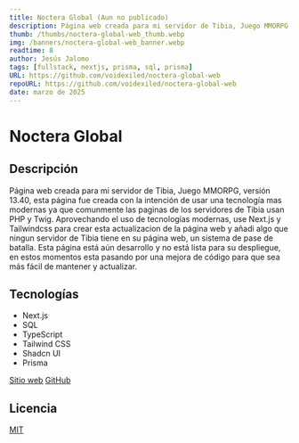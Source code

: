 ```yaml
---
title: Noctera Global (Aun no publicado)
description: Página web creada para mi servidor de Tibia, Juego MMORPG, versión 13.40, esta página fue creada con la intención de usar una tecnología mas modernas ya que comunmente las paginas de los servidores de Tibia usan PHP y Twig. Aprovechando el uso de tecnologías modernas, use Next.js y Tailwindcss para crear esta actualizacion de la página web y añadi algo que ningun servidor de Tibia tiene en su página web, un sistema de pase de batalla. Esta página está aún desarrollo y no está lista para su despliegue, en estos momentos esta pasando por una mejora de código para que sea más fácil de mantener y actualizar.
thumb: /thumbs/noctera-global-web_thumb.webp
img: /banners/noctera-global-web_banner.webp
readtime: 8
author: Jesús Jalomo
tags: [fullstack, nextjs, prisma, sql, prisma]
URL: https://github.com/voidexiled/noctera-global-web
repoURL: https://github.com/voidexiled/noctera-global-web
date: marzo de 2025
---
```


# Noctera Global

## Descripción

Página web creada para mi servidor de Tibia, Juego MMORPG, versión 13.40, esta página fue creada con la intención de usar una tecnología mas modernas ya que comunmente las paginas de los servidores de Tibia usan PHP y Twig. Aprovechando el uso de tecnologías modernas, use Next.js y Tailwindcss para crear esta actualizacion de la página web y añadi algo que ningun servidor de Tibia tiene en su página web, un sistema de pase de batalla. Esta página está aún desarrollo y no está lista para su despliegue, en estos momentos esta pasando por una mejora de código para que sea más fácil de mantener y actualizar.

## Tecnologías

- Next.js
- SQL
- TypeScript
- Tailwind CSS
- Shadcn UI
- Prisma


[Sitio web](https://github.com/voidexiled/noctera-global-web)
[GitHub](https://github.com/voidexiled/noctera-global-web)

## Licencia

[MIT](https://github.com/voidexiled/noctera-global-web/blob/main/LICENSE)